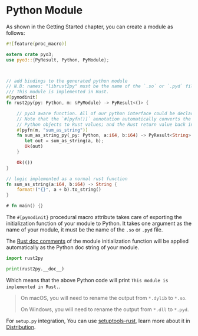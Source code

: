 # Python Module

As shown in the Getting Started chapter, you can create a module as follows:

```rust
#![feature(proc_macro)]

extern crate pyo3;
use pyo3::{PyResult, Python, PyModule};



// add bindings to the generated python module
// N.B: names: "librust2py" must be the name of the `.so` or `.pyd` file
/// This module is implemented in Rust.
#[pymodinit]
fn rust2py(py: Python, m: &PyModule) -> PyResult<()> {

    // pyo3 aware function. All of our python interface could be declared in a separate module.
    // Note that the `#[pyfn()]` annotation automatically converts the arguments from
    // Python objects to Rust values; and the Rust return value back into a Python object.
    #[pyfn(m, "sum_as_string")]
    fn sum_as_string_py(_py: Python, a:i64, b:i64) -> PyResult<String> {
       let out = sum_as_string(a, b);
       Ok(out)
    }

    Ok(())
}

// logic implemented as a normal rust function
fn sum_as_string(a:i64, b:i64) -> String {
    format!("{}", a + b).to_string()
}

# fn main() {}
```

The `#[pymodinit}` procedural macro attribute takes care of exporting the initialization function of your module to Python. It takes one argument as the name of your module, it must be the name of the `.so` or `.pyd` file.

The [Rust doc comments](https://doc.rust-lang.org/stable/book/first-edition/comments.html) of the module initialization function will be applied automatically as the Python doc string of your module.

```python
import rust2py

print(rust2py.__doc__)
```

Which means that the above Python code will print `This module is implemented in Rust.`.

> On macOS, you will need to rename the output from `*.dylib` to `*.so`.
>
> On Windows, you will need to rename the output from `*.dll` to `*.pyd`.

For `setup.py` integration, You can use [setuptools-rust](https://github.com/PyO3/setuptools-rust),
learn more about it in [Distribution](./distribution.html).
